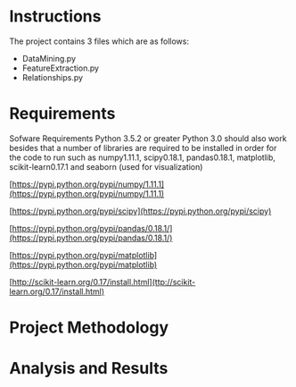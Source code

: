 # Instructions

The project contains 3 files which are as follows:

* DataMining.py
* FeatureExtraction.py
* Relationships.py

# Requirements 

Sofware Requirements
Python 3.5.2 or greater Python 3.0 should also work besides that a number of libraries are
required to be installed in order for the code to run such as numpy1.11.1, scipy0.18.1, pandas0.18.1, matplotlib, scikit-learn0.17.1
and seaborn (used for visualization)

[https://pypi.python.org/pypi/numpy/1.11.1](https://pypi.python.org/pypi/numpy/1.11.1)

[https://pypi.python.org/pypi/scipy](https://pypi.python.org/pypi/scipy)

[https://pypi.python.org/pypi/pandas/0.18.1/](https://pypi.python.org/pypi/pandas/0.18.1/)

[https://pypi.python.org/pypi/matplotlib](https://pypi.python.org/pypi/matplotlib)

[http://scikit-learn.org/0.17/install.html](ttp://scikit-learn.org/0.17/install.html)


# Project Methodology

# Analysis and Results

